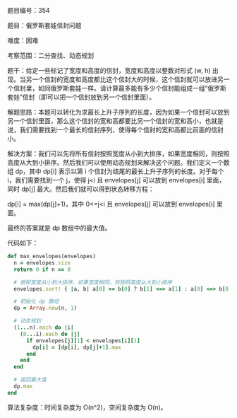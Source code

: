 题目编号：354

题目：俄罗斯套娃信封问题

难度：困难

考察范围：二分查找、动态规划

题干：给定一些标记了宽度和高度的信封，宽度和高度以整数对形式 (w, h) 出现。当另一个信封的宽度和高度都比这个信封大的时候，这个信封就可以放进另一个信封里，如同俄罗斯套娃一样。请计算最多能有多少个信封能组成一组“俄罗斯套娃”信封（即可以把一个信封放到另一个信封里面）。

解题思路：本题可以转化为求最长上升子序列的长度，因为如果一个信封可以放到另一个信封里面，那么这个信封的宽和高都要比另一个信封的宽和高小，也就是说，我们需要找到一个最长的信封序列，使得每个信封的宽和高都比前面的信封小。

解决方案：我们可以先将所有信封按照宽度从小到大排序，如果宽度相同，则按照高度从大到小排序。然后我们可以使用动态规划来解决这个问题。我们定义一个数组 dp，其中 dp[i] 表示以第 i 个信封为结尾的最长上升子序列的长度。对于每个 i，我们需要找到一个 j，使得 j<i 且 envelopes[j] 可以放到 envelopes[i] 里面，同时 dp[j] 最大。然后我们就可以得到状态转移方程：

dp[i] = max(dp[j]+1)，其中 0<=j<i 且 envelopes[j] 可以放到 envelopes[i] 里面。

最终的答案就是 dp 数组中的最大值。

代码如下：

```ruby
def max_envelopes(envelopes)
  n = envelopes.size
  return 0 if n == 0

  # 按照宽度从小到大排序，如果宽度相同，则按照高度从大到小排序
  envelopes.sort! { |a, b| a[0] == b[0] ? b[1] <=> a[1] : a[0] <=> b[0] }

  # 初始化 dp 数组
  dp = Array.new(n, 1)

  # 动态规划
  (1...n).each do |i|
    (0...i).each do |j|
      if envelopes[j][1] < envelopes[i][1]
        dp[i] = [dp[i], dp[j]+1].max
      end
    end
  end

  # 返回最大值
  dp.max
end
```

算法复杂度：时间复杂度为 O(n^2)，空间复杂度为 O(n)。